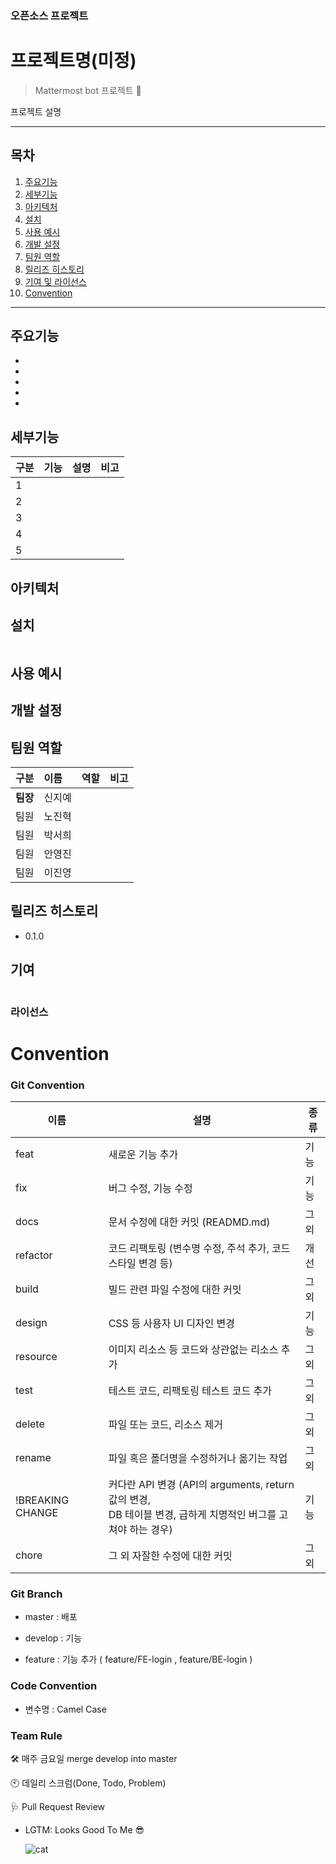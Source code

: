 ### 오픈소스 프로젝트

# 프로젝트명(미정)
> Mattermost bot 프로젝트 🤖

프로젝트 설명

---

## 목차

1. [주요기능](#주요기능)
2. [세부기능](#세부기능)
3. [아키텍처](#아키텍처)
4. [설치](#설치)
5. [사용 예시](#사용-예시)
6. [개발 설정](#개발-설정)
7. [팀원 역할](#팀원-역할)
8. [릴리즈 히스토리](#릴리즈-히스토리)
9. [기여 및 라이선스](#기여)
10. [Convention](#Convention)

---

## 주요기능

- 
- 
- 
- 
- 

## 세부기능
|구분|기능|설명|비고|
|:---|:---|:---|:---|
|1||||
|2||||
|3||||
|4||||
|5||||


## 아키텍처

## 설치

```
```

## 사용 예시

## 개발 설정

## 팀원 역할
|구분|이름|역할|비고|
|:---|:---|:---|:---|
|**팀장**|신지예|||
|팀원|노진혁|||
|팀원|박서희|||
|팀원|안영진|||
|팀원|이진영|||

## 릴리즈 히스토리

* 0.1.0

## 기여

```
```

### 라이선스

# Convention

### Git Convention

| 이름             | 설명                                                         | 종류 |
| ---------------- | ------------------------------------------------------------ | ---- |
| feat             | 새로운 기능 추가                                             | 기능 |
| fix              | 버그 수정, 기능 수정                                         | 기능 |
| docs             | 문서 수정에 대한 커밋 (READMD.md)                            | 그외 |
| refactor         | 코드 리팩토링 (변수명 수정, 주석 추가, 코드 스타일 변경 등)  | 개선 |
| build            | 빌드 관련 파일 수정에 대한 커밋                              | 그외 |
| design           | CSS 등 사용자 UI 디자인 변경                                 | 기능 |
| resource         | 이미지 리소스 등 코드와 상관없는 리소스 추가                 | 그외 |
| test             | 테스트 코드, 리팩토링 테스트 코드 추가                       | 그외 |
| delete           | 파일 또는 코드, 리소스 제거                                  | 그외 |
| rename           | 파일 혹은 폴더명을 수정하거나 옮기는 작업                    | 그외 |
| !BREAKING CHANGE | 커다란 API 변경 (API의 arguments, return 값의 변경, <br>DB 테이블 변경, 급하게 치명적인 버그를 고쳐야 하는 경우) | 기능 |
| chore            | 그 외 자잘한 수정에 대한 커밋                                | 그외 |

### Git Branch

- master : 배포

- develop : 기능

- feature : 기능 추가 ( feature/FE-login , feature/BE-login )

### Code Convention

- 변수명 : Camel Case

### Team Rule

🛠 매주 금요일 merge develop into master

🕙 데일리 스크럼(Done, Todo, Problem)

🩺 Pull Request Review

- LGTM: Looks Good To Me 😎
    
    ![cat](/uploads/099e4f271f922b3b702f32cadbbd79ab/cat.png)

